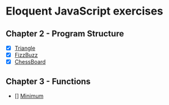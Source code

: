 # Eloquent JavaScript exercises

## Chapter 2 - Program Structure

- [X] [Triangle](./chapter-2-program-structure/triangle.js)
- [X] [FizzBuzz](./chapter-2-program-structure/fizz-buzz.js)
- [X] [ChessBoard](./chapter-2-program-structure/chess-board.js)

## Chapter 3 - Functions

- [] [Minimum](./chapter-3-functions/minimum.js)
